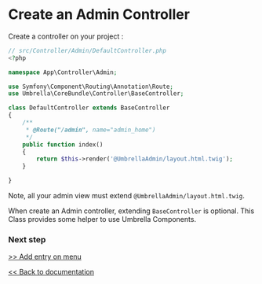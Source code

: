# Create an Admin Controller

Create a controller on your project :
```php
// src/Controller/Admin/DefaultController.php
<?php

namespace App\Controller\Admin;

use Symfony\Component\Routing\Annotation\Route;
use Umbrella\CoreBundle\Controller\BaseController;

class DefaultController extends BaseController
{
    /**
     * @Route("/admin", name="admin_home")
     */
    public function index()
    {
        return $this->render('@UmbrellaAdmin/layout.html.twig');
    }

}
```

Note, all your admin view must extend `@UmbrellaAdmin/layout.html.twig`.

When create an Admin controller, extending `BaseController` is optional. This Class provides some helper to use Umbrella Components.

### Next step 
[>> Add entry on menu](menu.md)

[<< Back to documentation](README.md)